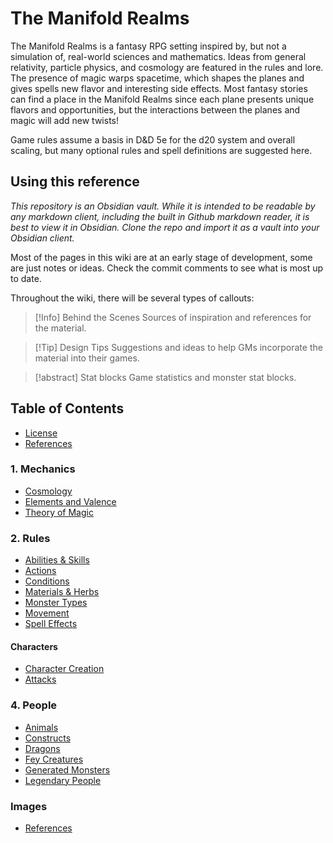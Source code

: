 # The Manifold Realms

The Manifold Realms is a fantasy RPG setting inspired by, but not a simulation of, real-world sciences and mathematics. Ideas from general relativity, particle physics, and cosmology are featured in the rules and lore. The presence of magic warps spacetime, which shapes the planes and gives spells new flavor and interesting side effects. Most fantasy stories can find a place in the Manifold Realms since each plane presents unique flavors and opportunities, but the interactions between the planes and magic will add new twists!

Game rules assume a basis in D&D 5e for the d20 system and overall scaling, but many optional rules and spell definitions are suggested here.
## Using this reference
*This repository is an Obsidian vault. While it is intended to be readable by any markdown client, including the built in Github markdown reader, it is best to view it in Obsidian. Clone the repo and import it as a vault into your Obsidian client.*

Most of the pages in this wiki are at an early stage of development, some are just notes or ideas. Check the commit comments to see what is most up to date. 

Throughout the wiki, there will be several types of callouts: 

> [!Info] Behind the Scenes
> Sources of inspiration and references for the material.

>[!Tip] Design Tips
>Suggestions and ideas to help GMs incorporate the material into their games.

> [!abstract] Stat blocks
> Game statistics and monster stat blocks.


## Table of Contents 
- [License](</License.md>)
- [References](</References.md>)
### 1. Mechanics
- [Cosmology](</1. Mechanics/Cosmology.md>)
- [Elements and Valence](<//1. Mechanics/Elements and Valence.md>)
- [Theory of Magic](</1. Mechanics/Theory of Magic.md>)
### 2. Rules
- [Abilities & Skills](</2. Rules/Abilities & Skills.md>)
- [Actions](</2. Rules/Actions.md>)
- [Conditions](</2. Rules/Conditions.md>)
- [Materials & Herbs](</2. Rules/Materials & Herbs.md>)
- [Monster Types](</2. Rules/Monster Types.md>)
- [Movement](</2. Rules/Movement.md>)
- [Spell Effects](</2. Rules/Spell Effects.md>)
#### Characters
- [Character Creation](</2. Rules/Characters/Character Creation.md>)
- [Attacks](</2. Rules/Characters/Attacks.md>)
### 4. People
- [Animals](</4. People/Animals.md>)
- [Constructs](</4. People/Constructs.md>)
- [Dragons](</4. People/Dragons.md>)
- [Fey Creatures](</4. People/Fey Creatures.md>)
- [Generated Monsters](</4. People/Generated Monsters.md>)
- [Legendary People](</4. People/Legendary People.md>)
### Images
- [References](</Images/References.md>)
